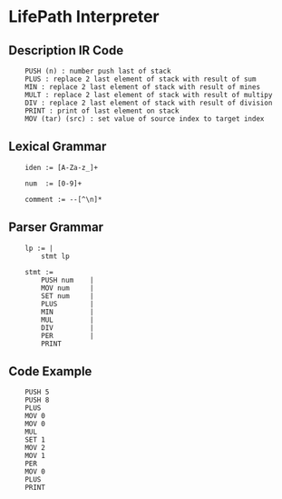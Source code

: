 # LifePath Interpreter 

<h2>Description IR Code</h2>

```
    PUSH (n) : number push last of stack
    PLUS : replace 2 last element of stack with result of sum
    MIN : replace 2 last element of stack with result of mines
    MULT : replace 2 last element of stack with result of multipy
    DIV : replace 2 last element of stack with result of division
    PRINT : print of last element on stack
    MOV (tar) (src) : set value of source index to target index
```

<h2>Lexical Grammar</h2>

```
    iden := [A-Za-z_]+

    num  := [0-9]+
    
    comment := --[^\n]*
```

<h2>Parser Grammar</h2>

```
    lp := |
        stmt lp
    
    stmt :=
        PUSH num    |
        MOV num     |
        SET num     |
        PLUS        |
        MIN         |
        MUL         |
        DIV         |
        PER         |
        PRINT
```

<h2>Code Example</h2>

```
    PUSH 5
    PUSH 8
    PLUS
    MOV 0
    MOV 0
    MUL
    SET 1
    MOV 2
    MOV 1
    PER
    MOV 0
    PLUS
    PRINT
```